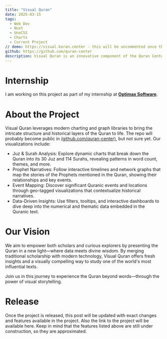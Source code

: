 ```yaml
---
title: "Visual Quran"
date: 2025-03-15
tags:
  - Web Dev
  - Nuxt
  - UnoCSS
  - Charts
  - Current Project
// demo: https://visual.koran.center - this will be uncommented once the demo is ready.
github: https://github.com/quran-center
description: Visual Quran is an innovative component of the Quran Center initiative. It transforms the rich textual heritage of the Holy Quran into engaging, interactive visualizations.
---
```


# Internship

I am working on this project as part of my internship at **<a target="new" href="https://optimaxsoftware.com"><u>Optimax Software</u></a>**.

# About the Project

Visual Quran leverages modern charting and graph libraries to bring the intricate structure and historical layers of the Quran to life. The repo will probably become public in  <a target="new" href="https://github.com/quran-center"><u>(github.com/quran-center)</u></a>, but not sure yet. Our visualizations include:

- Juz & Surah Analysis: Explore dynamic charts that break down the Quran into its 30 Juz and 114 Surahs, revealing patterns in word count, themes, and more.
- Prophet Narratives: Follow interactive timelines and network graphs that map the stories of the Prophets mentioned in the Quran, showing their relationships and key events.
- Event Mapping: Discover significant Quranic events and locations through geo-tagged visualizations that contextualize historical narratives.
- Data-Driven Insights: Use filters, tooltips, and interactive dashboards to dive deep into the numerical and thematic data embedded in the Quranic text.

# Our Vision

We aim to empower both scholars and curious explorers by presenting the Quran in a new light—where data meets divine wisdom. By merging traditional scholarship with modern technology, Visual Quran offers fresh insights and a visually compelling way to study one of the world's most influential texts.

Join us in this journey to experience the Quran beyond words—through the power of visual storytelling.

# Release

Once the project is released, this post will be updated with exact changes and features available in the project. Also the link to the project will be available here. Keep in mind that the features listed above are still under construction, so they are approximated.
